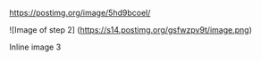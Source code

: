 

https://postimg.org/image/5hd9bcoel/

![Image of step 2]
(https://s14.postimg.org/gsfwzpv9t/image.png)

Inline image 3
